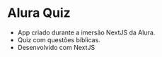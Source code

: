 # Alura Quiz

 - App criado durante a imersão NextJS da Alura.
 - Quiz com questões bíblicas.
 - Desenvolvido com NextJS
